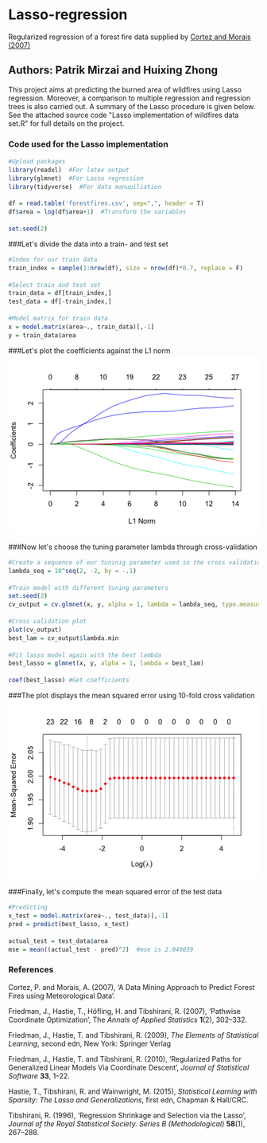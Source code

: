 # Lasso-regression
Regularized regression of a forest fire data supplied by [Cortez and Morais (2007)](https://www.researchgate.net/publication/238767143_A_Data_Mining_Approach_to_Predict_Forest_Fires_using_Meteorological_Data)

## Authors: Patrik Mirzai and Huixing Zhong

This project aims at predicting the burned area of wildfires using Lasso regression. Moreover, a comparison to multiple regression and regression trees is also carried out. A summary of the Lasso procedure is given below. See the attached source code "Lasso implementation of wildfires data set.R" for full details on the project. 

### Code used for the Lasso implementation

```r
#Upload packages
library(readxl)  #For latex output
library(glmnet)  #For Lasso regression
library(tidyverse)  #For data manupiliation

df = read.table('forestfires.csv', sep=",", header = T)
df$area = log(df$area+1)  #Transform the variables

set.seed(2)

```

###Let's divide the data into a train- and test set

```r
#Index for our train data
train_index = sample(1:nrow(df), size = nrow(df)*0.7, replace = F)

#Select train and test set
train_data = df[train_index,]
test_data = df[-train_index,]

#Model matrix for train data
x = model.matrix(area~., train_data)[,-1]
y = train_data$area
```

###Let's plot the coefficients against the L1 norm
![grouped](https://github.com/mirzaipatrik/Lasso-regression/blob/master/coefficients.png)

###Now let's choose the tuning parameter lambda through cross-validation

```r
#Create a sequence of our tuninig parameter used in the cross validation
lambda_seq = 10^seq(2, -2, by = -.1)

#Train model with different tuning parameters
set.seed(2)
cv_output = cv.glmnet(x, y, alpha = 1, lambda = lambda_seq, type.measure="mse")

#Cross validation plot
plot(cv_output)
best_lam = cv_output$lambda.min

#Fit lasso model again with the best lambda
best_lasso = glmnet(x, y, alpha = 1, lambda = best_lam)

coef(best_lasso) #Get coefficients
```
###The plot displays the mean squared error using 10-fold cross validation
![grouped](https://github.com/mirzaipatrik/Lasso-regression/blob/master/cv_error.png)

###Finally, let's compute the mean squared error of the test data
```r
#Predicting
x_test = model.matrix(area~., test_data)[,-1]
pred = predict(best_lasso, x_test)

actual_test = test_data$area
mse = mean((actual_test - pred)^2)  #mse is 2.049039
```

### References

Cortez, P. and Morais, A. (2007), ‘A Data Mining Approach to Predict Forest Fires using
Meteorological Data’.

Friedman, J., Hastie, T., Höfling, H. and Tibshirani, R. (2007), ‘Pathwise Coordinate Optimization’, The *Annals of Applied Statistics* **1**(2), 302–332.

Friedman, J., Hastie, T. and Tibshirani, R. (2009), *The Elements of Statistical Learning*,
second edn, New York: Springer Verlag

Friedman, J., Hastie, T. and Tibshirani, R. (2010), ‘Regularized Paths for Generalized Linear Models Via Coordinate Descent’, *Journal of Statistical Software* **33**, 1–22.

Hastie, T., Tibshirani, R. and Wainwright, M. (2015), *Statistical Learning with Sparsity:
The Lasso and Generalizations*, first edn, Chapman & Hall/CRC.

Tibshirani, R. (1996), ‘Regression Shrinkage and Selection via the Lasso’, *Journal of the
Royal Statistical Society. Series B (Methodological)* **58**(1), 267–288.